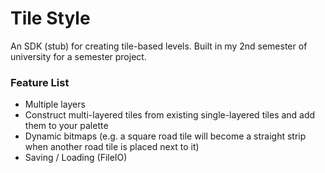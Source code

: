 # Tile Style

An SDK (stub) for creating tile-based levels. Built in my 2nd semester of university for a semester project.

### Feature List
* Multiple layers
* Construct multi-layered tiles from existing single-layered tiles and add them to your palette
* Dynamic bitmaps (e.g. a square road tile will become a straight strip when another road tile is placed next to it)  
* Saving / Loading (FileIO)

